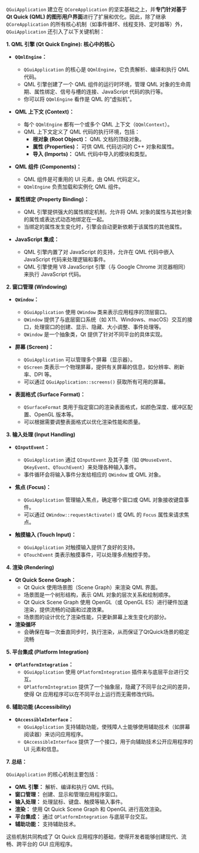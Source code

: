 
`QGuiApplication` 建立在 `QCoreApplication` 的坚实基础之上，并**专门针对基于 Qt Quick (QML) 的图形用户界面**进行了扩展和优化。因此，除了继承 `QCoreApplication` 的所有核心机制（如事件循环、线程支持、定时器等）外，`QGuiApplication` 还引入了以下关键机制：

**1. QML 引擎 (Qt Quick Engine): 核心中的核心**

*   **`QQmlEngine`：**
    *   `QGuiApplication` 的核心是 `QQmlEngine`，它负责解析、编译和执行 QML 代码。
    *   QML 引擎创建了一个 QML 组件的运行时环境，管理 QML 对象的生命周期、属性绑定、信号与槽的连接、JavaScript 代码的执行等。
    *   你可以将 `QQmlEngine` 看作是 QML 的“虚拟机”。

*   **QML 上下文 (Context)：**
    *   每个 `QQmlEngine` 都有一个或多个 QML 上下文（`QQmlContext`）。
    *   QML 上下文定义了 QML 代码的执行环境，包括：
        *   **根对象 (Root Object)：** QML 文档的顶级对象。
        *   **属性 (Properties)：** 可供 QML 代码访问的 C++ 对象和属性。
        *   **导入 (Imports)：** QML 代码中导入的模块和类型。

*   **QML 组件 (Components)：**
    *   QML 组件是可重用的 UI 元素，由 QML 代码定义。
    *   `QQmlEngine` 负责加载和实例化 QML 组件。

*   **属性绑定 (Property Binding)：**
    *   QML 引擎提供强大的属性绑定机制，允许将 QML 对象的属性与其他对象的属性或表达式动态地绑定在一起。
    *   当绑定的属性发生变化时，引擎会自动更新依赖于该属性的其他属性。

*   **JavaScript 集成：**
    *   QML 引擎内置了对 JavaScript 的支持，允许在 QML 代码中嵌入 JavaScript 代码来处理逻辑和事件。
    *   QML 引擎使用 V8 JavaScript 引擎（与 Google Chrome 浏览器相同）来执行 JavaScript 代码。

**2. 窗口管理 (Windowing)**

*   **`QWindow`：**
    *   `QGuiApplication` 使用 `QWindow` 类来表示应用程序的顶层窗口。
    *   `QWindow` 提供了与底层窗口系统（如 X11、Windows、macOS）交互的接口，处理窗口的创建、显示、隐藏、大小调整、事件处理等。
    *   `QWindow` 是一个抽象类，Qt 提供了针对不同平台的具体实现。

*   **屏幕 (Screen)：**
    *   `QGuiApplication` 可以管理多个屏幕（显示器）。
    *   `QScreen` 类表示一个物理屏幕，提供有关屏幕的信息，如分辨率、刷新率、DPI 等。
    *   可以通过 `QGuiApplication::screens()` 获取所有可用的屏幕。

*   **表面格式 (Surface Format)：**
    *   `QSurfaceFormat` 类用于指定窗口的渲染表面格式，如颜色深度、缓冲区配置、OpenGL 版本等。
    *   可以根据需要调整表面格式以优化渲染性能和质量。

**3. 输入处理 (Input Handling)**

*   **`QInputEvent`：**
    *   `QGuiApplication` 通过 `QInputEvent` 及其子类（如 `QMouseEvent`、`QKeyEvent`、`QTouchEvent`）来处理各种输入事件。
    *   事件循环会将输入事件分发给相应的 `QWindow` 或 QML 对象。

*   **焦点 (Focus)：**
    *   `QGuiApplication` 管理输入焦点，确定哪个窗口或 QML 对象接收键盘事件。
    *   可以通过 `QWindow::requestActivate()` 或 QML 的 `Focus` 属性来请求焦点。

*   **触摸输入 (Touch Input)：**
    *   `QGuiApplication` 对触摸输入提供了良好的支持。
    *   `QTouchEvent` 类表示触摸事件，可以处理多点触控手势。

**4. 渲染 (Rendering)**

*   **Qt Quick Scene Graph：**
    *   Qt Quick 使用场景图（Scene Graph）来渲染 QML 界面。
    *   场景图是一个树形结构，表示 QML 对象的层次关系和绘制顺序。
    *   Qt Quick Scene Graph 使用 OpenGL（或 OpenGL ES）进行硬件加速渲染，提供流畅的动画和过渡效果。
    *   场景图的设计优化了渲染性能，只更新屏幕上发生变化的部分。
*  **渲染循环**
    *  会确保在每一次垂直同步时，执行渲染，从而保证了QtQuick场景的稳定流畅

**5. 平台集成 (Platform Integration)**

*   **`QPlatformIntegration`：**
    *   `QGuiApplication` 使用 `QPlatformIntegration` 插件来与底层平台进行交互。
    *   `QPlatformIntegration` 提供了一个抽象层，隐藏了不同平台之间的差异，使得 Qt 应用程序可以在不同平台上运行而无需修改代码。

**6. 辅助功能 (Accessibility)**

*   **`QAccessibleInterface`：**
    *   `QGuiApplication` 支持辅助功能，使残障人士能够使用辅助技术（如屏幕阅读器）来访问应用程序。
    *   `QAccessibleInterface` 提供了一个接口，用于向辅助技术公开应用程序的 UI 元素和信息。

**7. 总结：**

`QGuiApplication` 的核心机制主要包括：

*   **QML 引擎：** 解析、编译和执行 QML 代码。
*   **窗口管理：** 创建、显示和管理应用程序窗口。
*   **输入处理：** 处理鼠标、键盘、触摸等输入事件。
*   **渲染：** 使用 Qt Quick Scene Graph 和 OpenGL 进行高效渲染。
*   **平台集成：** 通过 `QPlatformIntegration` 与底层平台交互。
*   **辅助功能：** 支持辅助技术。

这些机制共同构成了 Qt Quick 应用程序的基础，使得开发者能够创建现代、流畅、跨平台的 GUI 应用程序。
